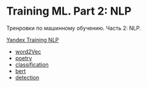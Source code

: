 # Training ML. Part 2: NLP

Тренровки по машинному обучению. Часть 2: NLP.

[Yandex Training NLP](https://yandex.ru/yaintern/training/ml-training-october-2024)

- [word2Vec](https://github.com/TemaBlag/Yandex_Training/tree/main/ml_training_2/word2Vec)
- [poetry](https://github.com/TemaBlag/Yandex_Training/tree/main/ml_training_2/poetry)
- [classification]()
- [bert]()
- [detection]()
